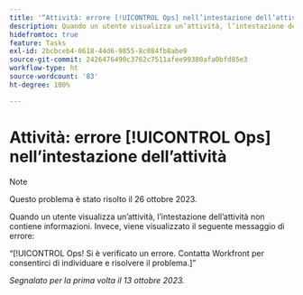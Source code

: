 ```yaml
---
title: '“Attività: errore [!UICONTROL Ops] nell’intestazione dell’attività”'
description: Quando un utente visualizza un’attività, l’intestazione dell’attività non contiene informazioni. Invece, viene visualizzato un messaggio di errore.
hidefromtoc: true
feature: Tasks
exl-id: 2bcbceb4-0618-44d6-9855-8c084fb8abe9
source-git-commit: 2426476490c3762c7511afee99380afa0bfd85e3
workflow-type: ht
source-wordcount: '83'
ht-degree: 100%

---
```


# Attività: errore [!UICONTROL Ops] nell’intestazione dell’attività

>[!NOTE]
>
>Questo problema è stato risolto il 26 ottobre 2023.

Quando un utente visualizza un’attività, l’intestazione dell’attività non contiene informazioni. Invece, viene visualizzato il seguente messaggio di errore:

“[!UICONTROL Ops! Si è verificato un errore. Contatta Workfront per consentirci di individuare e risolvere il problema.]”


_Segnalato per la prima volta il 13 ottobre 2023._
